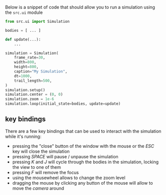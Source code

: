 Below is a snippet of code that should allow you to run a simulation using the
`src.ui` module
```python
from src.ui import Simulation

bodies = [ ... ]

def update(...):
    ...

simulation = Simulation(
    frame_rate=30,
    width=800,
    height=800,
    caption="My Simulation",
    dt=1000,
    trail_length=500,
)
simulation.setup()
simulation.center = (0, 0)
simulation.zoom = 1e-6
simulation.loop(initial_state=bodies, update=update)
```

## key bindings
There are a few key bindings that can be used to interact with the simulation
while it's running:
- pressing the "close" button of the window with the mouse or the _ESC_ key will
  close the simulation
- pressing _SPACE_ will pause / unpause the simulation
- pressing _K_ and _J_ will cycle through the bodies in the simulation, locking
  the view to one of them
- pressing _F_ will remove the focus
- using the mousewheel allows to change the zoom level
- dragging the mouse by clicking any button of the mouse will allow to move the
  _camera_ around
